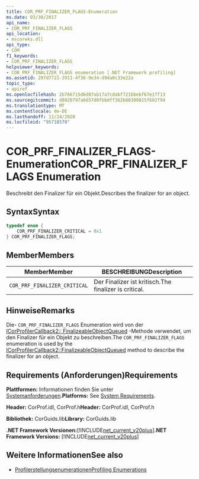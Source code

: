 ```yaml
---
title: COR_PRF_FINALIZER_FLAGS-Enumeration
ms.date: 03/30/2017
api_name:
- COR_PRF_FINALIZER_FLAGS
api_location:
- mscorwks.dll
api_type:
- COM
f1_keywords:
- COR_PRF_FINALIZER_FLAGS
helpviewer_keywords:
- COR_PRF_FINALIZER_FLAGS enumeration [.NET Framework profiling]
ms.assetid: 297d7721-3911-4f36-9e34-d9da0c33e22a
topic_type:
- apiref
ms.openlocfilehash: 2b766715d6d87ab17a7cdabf721bbebf67e1ff13
ms.sourcegitcommit: d8020797a6657d0fbbdff362b80300815f682f94
ms.translationtype: MT
ms.contentlocale: de-DE
ms.lasthandoff: 11/24/2020
ms.locfileid: "95718578"
---
```

# <a name="cor_prf_finalizer_flags-enumeration"></a><span data-ttu-id="a5436-102">COR_PRF_FINALIZER_FLAGS-Enumeration</span><span class="sxs-lookup"><span data-stu-id="a5436-102">COR_PRF_FINALIZER_FLAGS Enumeration</span></span>

<span data-ttu-id="a5436-103">Beschreibt den Finalizer für ein Objekt.</span><span class="sxs-lookup"><span data-stu-id="a5436-103">Describes the finalizer for an object.</span></span>  
  
## <a name="syntax"></a><span data-ttu-id="a5436-104">Syntax</span><span class="sxs-lookup"><span data-stu-id="a5436-104">Syntax</span></span>  
  
```cpp  
typedef enum {  
    COR_PRF_FINALIZER_CRITICAL = 0x1  
} COR_PRF_FINALIZER_FLAGS;  
```  
  
## <a name="members"></a><span data-ttu-id="a5436-105">Member</span><span class="sxs-lookup"><span data-stu-id="a5436-105">Members</span></span>  
  
|<span data-ttu-id="a5436-106">Member</span><span class="sxs-lookup"><span data-stu-id="a5436-106">Member</span></span>|<span data-ttu-id="a5436-107">BESCHREIBUNG</span><span class="sxs-lookup"><span data-stu-id="a5436-107">Description</span></span>|  
|------------|-----------------|  
|`COR_PRF_FINALIZER_CRITICAL`|<span data-ttu-id="a5436-108">Der Finalizer ist kritisch.</span><span class="sxs-lookup"><span data-stu-id="a5436-108">The finalizer is critical.</span></span>|  
  
## <a name="remarks"></a><span data-ttu-id="a5436-109">Hinweise</span><span class="sxs-lookup"><span data-stu-id="a5436-109">Remarks</span></span>  

 <span data-ttu-id="a5436-110">Die- `COR_PRF_FINALIZER_FLAGS` Enumeration wird von der [ICorProfilerCallback2:: FinalizeableObjectQueued](icorprofilercallback2-finalizeableobjectqueued-method.md) -Methode verwendet, um den Finalizer für ein Objekt zu beschreiben.</span><span class="sxs-lookup"><span data-stu-id="a5436-110">The `COR_PRF_FINALIZER_FLAGS` enumeration is used by the [ICorProfilerCallback2::FinalizeableObjectQueued](icorprofilercallback2-finalizeableobjectqueued-method.md) method to describe the finalizer for an object.</span></span>  
  
## <a name="requirements"></a><span data-ttu-id="a5436-111">Requirements (Anforderungen)</span><span class="sxs-lookup"><span data-stu-id="a5436-111">Requirements</span></span>  

 <span data-ttu-id="a5436-112">**Plattformen:** Informationen finden Sie unter [Systemanforderungen](../../get-started/system-requirements.md).</span><span class="sxs-lookup"><span data-stu-id="a5436-112">**Platforms:** See [System Requirements](../../get-started/system-requirements.md).</span></span>  
  
 <span data-ttu-id="a5436-113">**Header:** CorProf.idl, CorProf.h</span><span class="sxs-lookup"><span data-stu-id="a5436-113">**Header:** CorProf.idl, CorProf.h</span></span>  
  
 <span data-ttu-id="a5436-114">**Bibliothek:** CorGuids.lib</span><span class="sxs-lookup"><span data-stu-id="a5436-114">**Library:** CorGuids.lib</span></span>  
  
 <span data-ttu-id="a5436-115">**.NET Framework Versionen:**[!INCLUDE[net_current_v20plus](../../../../includes/net-current-v20plus-md.md)]</span><span class="sxs-lookup"><span data-stu-id="a5436-115">**.NET Framework Versions:** [!INCLUDE[net_current_v20plus](../../../../includes/net-current-v20plus-md.md)]</span></span>  
  
## <a name="see-also"></a><span data-ttu-id="a5436-116">Weitere Informationen</span><span class="sxs-lookup"><span data-stu-id="a5436-116">See also</span></span>

- [<span data-ttu-id="a5436-117">Profilerstellungsenumerationen</span><span class="sxs-lookup"><span data-stu-id="a5436-117">Profiling Enumerations</span></span>](profiling-enumerations.md)
